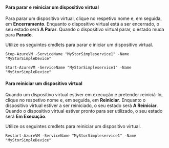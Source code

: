 #### <a name="to-stop-and-start-a-virtual-device"></a>Para parar e reiniciar um dispositivo virtual
Para parar um dispositivo virtual, clique no respetivo nome e, em seguida, em **Encerramento**. Enquanto o dispositivo virtual está a ser encerrado, o seu estado será **A Parar**. Quando o dispositivo virtual parar, o estado muda para **Parado**.

Utilize os seguintes cmdlets para parar e iniciar um dispositivo virtual.

`Stop-AzureVM -ServiceName "MyStorSimpleservice1" -Name "MyStorSimpleDevice"`

`Start-AzureVM -ServiceName "MyStorSimpleservice1" -Name "MyStorSimpleDevice"`

#### <a name="to-restart-a-virtual-device"></a>Para reiniciar um dispositivo virtual
Quando um dispositivo virtual estiver em execução e pretender reiniciá-lo, clique no respetivo nome e, em seguida, em **Reiniciar**. Enquanto o dispositivo virtual estiver a ser reiniciado, o seu estado será **A Reiniciar**. Quando o dispositivo virtual estiver pronto para ser utilizado, o seu estado será **Em Execução**.

Utilize os seguintes cmdlets para reiniciar um dispositivo virtual.

`Restart-AzureVM -ServiceName "MyStorSimpleservice1" -Name "MyStorSimpleDevice"`



<!--HONumber=Nov16_HO2-->


